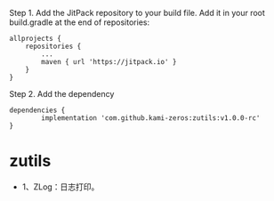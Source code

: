 Step 1. Add the JitPack repository to your build file.
Add it in your root build.gradle at the end of repositories:

	allprojects {
		repositories {
			...
			maven { url 'https://jitpack.io' }
		}
	}
Step 2. Add the dependency

	dependencies {
	        implementation 'com.github.kami-zeros:zutils:v1.0.0-rc'
	}

# zutils
 - 1、ZLog：日志打印。
